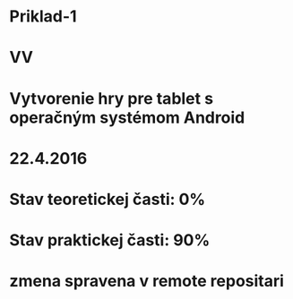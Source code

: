 ﻿# Priklad-1
# VV
# Vytvorenie hry pre tablet s operačným systémom Android
# 22.4.2016
# Stav teoretickej časti: 0%
# Stav praktickej časti: 90%
# zmena spravena v remote repositari
